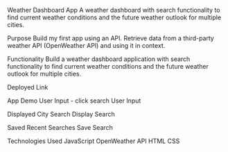 Weather Dashboard App
A weather dashboard with search functionality to find current weather conditions and the future weather outlook for multiple cities.

Purpose
Build my first app using an API. Retrieve data from a third-party weather API (OpenWeather API) and using it in context.

Functionality
Build a weather dashboard application with search functionality to find current weather conditions and the future weather outlook for multiple cities.

Deployed Link

App Demo
User Input - click search
User Input

Displayed City Search
Display Search

Saved Recent Searches
Save Search

Technologies Used
JavaScript
OpenWeather API
HTML
CSS

